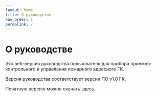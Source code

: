 ```yaml
---
layout: home
title: О руководстве
nav_order: 1
permalink: /
---
```


# О руководстве
Это веб-версия руководства пользователя для прибора приемно-контрольного и управления пожарного адресного ГК.

Версия руководства соответствует версии ПО v1.0 ГК.

Печатную версию можно скачать здесь.
